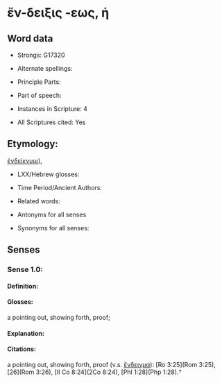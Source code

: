 # ἔν-δειξις -εως, ἡ

<!-- Status: S2=NeedsEdits -->
<!-- Lexica used for edits:   -->

## Word data

* Strongs: G17320

* Alternate spellings:



* Principle Parts: 


* Part of speech: 


* Instances in Scripture: 4

* All Scriptures cited: Yes

## Etymology: 

[ἐνδείκνυμι]()), 

* LXX/Hebrew glosses: 


* Time Period/Ancient Authors: 


* Related words: 

* Antonyms for all senses

* Synonyms for all senses: 


## Senses 


### Sense  1.0: 

#### Definition: 

#### Glosses: 

a pointing out, showing forth, proof; 

#### Explanation: 


#### Citations: 

a pointing out, showing forth, proof (v.s. [ἔνδειγμα]()): [Ro 3:25](Rom 3:25), [26](Rom 3:26), [II Co 8:24](2Co 8:24), [Phl 1:28](Php 1:28).†
